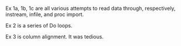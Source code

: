 Ex 1a, 1b, 1c are all various attempts to read data through, respectively, instream, infile, and proc import.

Ex 2 is a series of Do loops.

Ex 3 is column alignment. It was tedious.